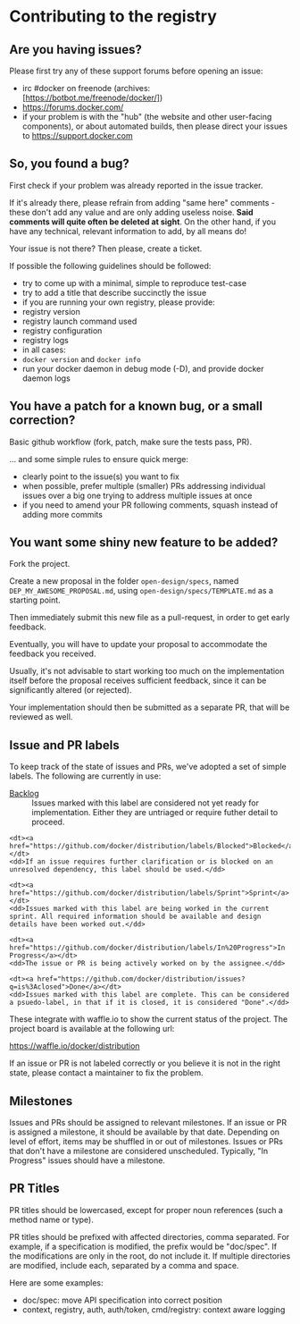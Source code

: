 # Contributing to the registry

## Are you having issues?

Please first try any of these support forums before opening an issue:

 * irc #docker on freenode (archives: [https://botbot.me/freenode/docker/])
 * https://forums.docker.com/
 * if your problem is with the "hub" (the website and other user-facing components), or about automated builds, then please direct your issues to https://support.docker.com

## So, you found a bug?

First check if your problem was already reported in the issue tracker.

If it's already there, please refrain from adding "same here" comments - these don't add any value and are only adding useless noise. **Said comments will quite often be deleted at sight**. On the other hand, if you have any technical, relevant information to add, by all means do!

Your issue is not there? Then please, create a ticket.

If possible the following guidelines should be followed:

 * try to come up with a minimal, simple to reproduce test-case
 * try to add a title that describe succinctly the issue
 * if you are running your own registry, please provide:
  * registry version
  * registry launch command used
  * registry configuration
  * registry logs
 * in all cases:
  * `docker version` and `docker info`
  * run your docker daemon in debug mode (-D), and provide docker daemon logs 

## You have a patch for a known bug, or a small correction?

Basic github workflow (fork, patch, make sure the tests pass, PR).

... and some simple rules to ensure quick merge:

 * clearly point to the issue(s) you want to fix
 * when possible, prefer multiple (smaller) PRs addressing individual issues over a big one trying to address multiple issues at once
 * if you need to amend your PR following comments, squash instead of adding more commits

## You want some shiny new feature to be added?

Fork the project.

Create a new proposal in the folder `open-design/specs`, named `DEP_MY_AWESOME_PROPOSAL.md`, using `open-design/specs/TEMPLATE.md` as a starting point.

Then immediately submit this new file as a pull-request, in order to get early feedback.

Eventually, you will have to update your proposal to accommodate the feedback you received.

Usually, it's not advisable to start working too much on the implementation itself before the proposal receives sufficient feedback, since it can be significantly altered (or rejected).

Your implementation should then be submitted as a separate PR, that will be reviewed as well.

## Issue and PR labels

To keep track of the state of issues and PRs, we've adopted a set of simple labels. The following are currently in use:

<dl>
	<dt><a href="https://github.com/docker/distribution/issues?q=is%3Aopen+-label%3AReady+-label%3A%22In+Progress%22+-label%3A%22Blocked%22">Backlog</a></dt>
	<dd>Issues marked with this label are considered not yet ready for implementation. Either they are untriaged or require futher detail to proceed.</dd>

	<dt><a href="https://github.com/docker/distribution/labels/Blocked">Blocked</a></dt>
	<dd>If an issue requires further clarification or is blocked on an unresolved dependency, this label should be used.</dd>

	<dt><a href="https://github.com/docker/distribution/labels/Sprint">Sprint</a></dt>
	<dd>Issues marked with this label are being worked in the current sprint. All required information should be available and design details have been worked out.</dd>

	<dt><a href="https://github.com/docker/distribution/labels/In%20Progress">In Progress</a></dt>
	<dd>The issue or PR is being actively worked on by the assignee.</dd>

	<dt><a href="https://github.com/docker/distribution/issues?q=is%3Aclosed">Done</a></dt>
	<dd>Issues marked with this label are complete. This can be considered a psuedo-label, in that if it is closed, it is considered "Done".</dd>
</dl>

These integrate with waffle.io to show the current status of the project. The project board is available at the following url:

https://waffle.io/docker/distribution

If an issue or PR is not labeled correctly or you believe it is not in the right state, please contact a maintainer to fix the problem.

## Milestones

Issues and PRs should be assigned to relevant milestones. If an issue or PR is assigned a milestone, it should be available by that date. Depending on level of effort, items may be shuffled in or out of milestones. Issues or PRs that don't have a milestone are considered unscheduled. Typically, "In Progress" issues should have a milestone.

## PR Titles

PR titles should be lowercased, except for proper noun references (such a
method name or type).

PR titles should be prefixed with affected directories, comma separated. For
example, if a specification is modified, the prefix would be "doc/spec". If
the modifications are only in the root, do not include it. If multiple
directories are modified, include each, separated by a comma and space.

Here are some examples:

- doc/spec: move API specification into correct position
- context, registry, auth, auth/token, cmd/registry: context aware logging
